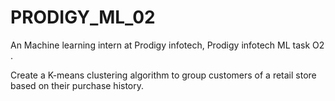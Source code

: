 # PRODIGY_ML_02
An Machine learning intern at Prodigy infotech,
Prodigy infotech ML task O2 .


Create a K-means clustering algorithm to group customers of a retail store based on their purchase history.
